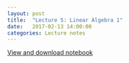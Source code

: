 ```yaml
---
layout: post
title:  "Lecture 5: Linear Algebra 1" 
date:   2017-02-13 14:00:00
categories: Lecture notes
---
```


[View and download notebook](http://nbviewer.jupyter.org/github/ggorman/Numerical-methods-1/blob/master/notebook/numerical_linear_algebra_1.ipynb)
